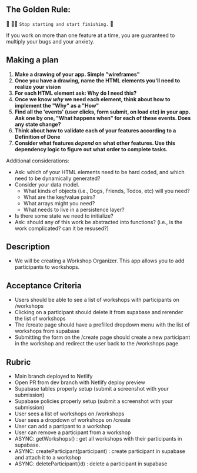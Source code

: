 ## The Golden Rule:

🦸 🦸‍♂️ `Stop starting and start finishing.` 🏁

If you work on more than one feature at a time, you are guaranteed to multiply your bugs and your anxiety.

## Making a plan

1. **Make a drawing of your app. Simple "wireframes"**
1. **Once you have a drawing, name the HTML elements you'll need to realize your vision**
1. **For each HTML element ask: Why do I need this?**
1. **Once we know _why_ we need each element, think about how to implement the "Why" as a "How"**
1. **Find all the 'events' (user clicks, form submit, on load etc) in your app. Ask one by one, "What happens when" for each of these events. Does any state change?**
1. **Think about how to validate each of your features according to a Definition of Done**
1. **Consider what features _depend_ on what other features. Use this dependency logic to figure out what order to complete tasks.**

Additional considerations:

-   Ask: which of your HTML elements need to be hard coded, and which need to be dynamically generated?
-   Consider your data model.
    -   What kinds of objects (i.e., Dogs, Friends, Todos, etc) will you need?
    -   What are the key/value pairs?
    -   What arrays might you need?
    -   What needs to live in a persistence layer?
-   Is there some state we need to initialize?
-   Ask: should any of this work be abstracted into functions? (i.e., is the work complicated? can it be resused?)

## Description
- We will be creating a Workshop Organizer. This app allows you to add participants to workshops.

## Acceptance Criteria
- Users should be able to see a list of workshops with participants on /workshops
- Clicking on a participant should delete it from supabase and rerender the list of workshops
- The /create page should have a prefilled dropdown menu with the list of workshops from supabase
- Submitting the form on the /create page should create a new participant in the workshop and redirect the user back to the /workshops page

## Rubric
- Main branch deployed to Netlify	
- Open PR from dev branch with Netlify deploy preview	
- Supabase tables properly setup (submit a screenshot with your submission)	
- Supabase policies properly setup (submit a screenshot with your submission)	
- User sees a list of workshops on /workshops	
- User sees a dropdown of workshops on /create	
- User can add a partipant to a workshop	
- User can remove a participant from a workshop	
- ASYNC: getWorkshops() : get all workshops with their participants in supabase.	
- ASYNC: createParticipant(participant) : create participant in supabase and attach it to a workshop	
- ASYNC: deleteParticipant(id) : delete a participant in supabase	